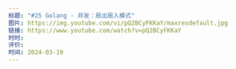 ```yaml
---
标题: "#25 Golang - 并发：扇出扇入模式"
图片: https://img.youtube.com/vi/pQ2BCyFKKaY/maxresdefault.jpg
链接: https://www.youtube.com/watch?v=pQ2BCyFKKaY
时时: 
评价: 
时间: 2024-03-19
---
```


